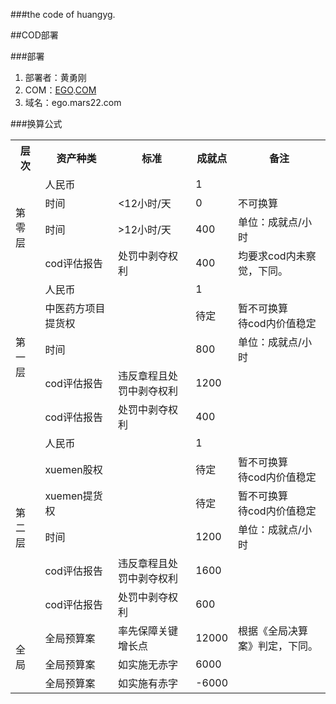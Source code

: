 ###the code of huangyg.

##COD部署

###部署
1. 部署者：黄勇刚
2. COM：[EGO](readme.md).[COM](com.md)
3. 域名：ego.mars22.com

###换算公式
<table>
<tr><th>层次</th><th>资产种类</th><th>标准</th><th>成就点</th><th>备注</th></tr>
<tr><td rowspan="4">第零层</td><td>人民币</td><td></td><td>1</td><td></td></tr>
<tr><td>时间</td><td>&lt;12小时/天</td><td>0</td><td>不可换算</td></tr>
<tr><td>时间</td><td>&gt;12小时/天</td><td>400</td><td>单位：成就点/小时</td></tr>
<tr><td>cod评估报告</td><td>处罚中剥夺权利</td><td>400</td><td>均要求cod内未察觉，下同。</td></tr>

<tr><td rowspan="5">第一层</td><td>人民币</td><td></td><td>1</td><td></td></tr>
<tr><td>中医药方项目提货权</td><td></td><td>待定</td><td>暂不可换算<br>待cod内价值稳定</td></tr>
<tr><td>时间</td><td></td><td>800</td><td>单位：成就点/小时</td></tr>
<tr><td>cod评估报告</td><td>违反章程且处罚中剥夺权利</td><td>1200</td><td></td></tr>
<tr><td>cod评估报告</td><td>处罚中剥夺权利</td><td>400</td><td></td></tr>


<tr><td rowspan="6">第二层</td><td>人民币</td><td></td><td>1</td><td></td></tr>
<tr><td>xuemen股权</td><td></td><td>待定</td><td>暂不可换算<br>待cod内价值稳定</td></tr>
<tr><td>xuemen提货权</td><td></td><td>待定</td><td>暂不可换算<br>待cod内价值稳定</td></tr>
<tr><td>时间</td><td></td><td>1200</td><td>单位：成就点/小时</td></tr>
<tr><td>cod评估报告</td><td>违反章程且处罚中剥夺权利</td><td>1600</td><td></td></tr>
<tr><td>cod评估报告</td><td>处罚中剥夺权利</td><td>600</td><td></td></tr>

<tr><td rowspan="3">全局</td><td>全局预算案</td><td>率先保障关键增长点</td><td>12000</td><td>根据《全局决算案》判定，下同。</td></tr>
<tr><td>全局预算案</td><td>如实施无赤字</td><td>6000</td><td></td></tr>
<tr><td>全局预算案</td><td>如实施有赤字</td><td>-6000</td><td></td></tr>
</table> 